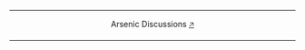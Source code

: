 <hr><p align="center">Arsenic Discussions <a href="https://www.arsenic.us.kg/discussions">🡥</a></p><hr>
